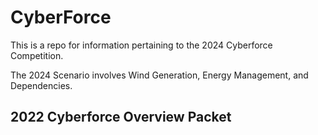 # CyberForce

This is a repo for information pertaining to the 2024 Cyberforce Competition.  

The 2024 Scenario involves Wind Generation, Energy Management, and Dependencies.

## 2022 Cyberforce Overview Packet
